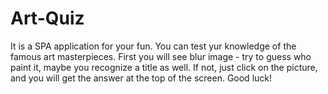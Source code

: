 # Art-Quiz

It is a SPA application for your fun. You can test yur knowledge of the famous art masterpieces. First you will see blur image - try to guess who paint it, maybe you recognize a title as well. If not, just click on the picture, and you will get the answer at the top of the screen. Good luck!
